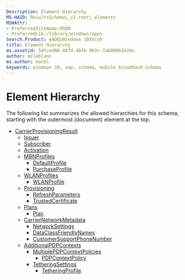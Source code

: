 ```yaml
---
Description: Element Hierarchy
MS-HAID: ResultsSchema\_v2.root\_elements
MSHAttr:
- PreferredSiteName:MSDN
- PreferredLib:/library/windows/apps
Search.Product: eADQiWindows 10XVcnh
title: Element Hierarchy
ms.assetid: 5dfced88-48fd-4bf6-963c-7ab090b3e26e
author: mcleblanc
ms.author: markl
keywords: windows 10, uwp, schema, mobile broadband schema
---
```


# Element Hierarchy


The following list summarizes the allowed hierarchies for this schema, starting with the outermost (document) element at the top.

-   [CarrierProvisioningResult](element-carrierprovisioningresult.md)
    -   [Issuer](element-issuer.md)
    -   [Subscriber](element-subscriber.md)
    -   [Activation](element-activation.md)
    -   [MBNProfiles](element-mbnprofiles.md)
        -   [DefaultProfile](element-defaultprofile.md)
        -   [PurchaseProfile](element-purchaseprofile.md)
    -   [WLANProfiles](element-wlanprofiles.md)
        -   [WLANProfile](element-wlanprofile.md)
    -   [Provisioning](element-provisioning.md)
        -   [RefreshParameters](element-refreshparameters.md)
        -   [TrustedCertificate](element-trustedcertificate.md)
    -   [Plans](element-plans.md)
        -   [Plan](element-plan.md)
    -   [CarrierNetworkMetadata](element-carriernetworkmetadata.md)
        -   [NetworkSettings](element-networksettings.md)
        -   [DataClassFriendlyNames](element-dataclassfriendlynames.md)
        -   [CustomerSupportPhoneNumber](element-customersupportphonenumber.md)
    -   [AdditionalPDPContexts](element-additionalpdpcontexts.md)
        -   [MultiplePDPContextPolicies](element-multiplepdpcontextpolicies.md)
            -   [PDPContextPolicy](element-pdpcontextpolicy.md)
        -   [TetheringSettings](element-tetheringsettings.md)
            -   [TetheringProfile](element-tetheringprofile.md)

 

 



